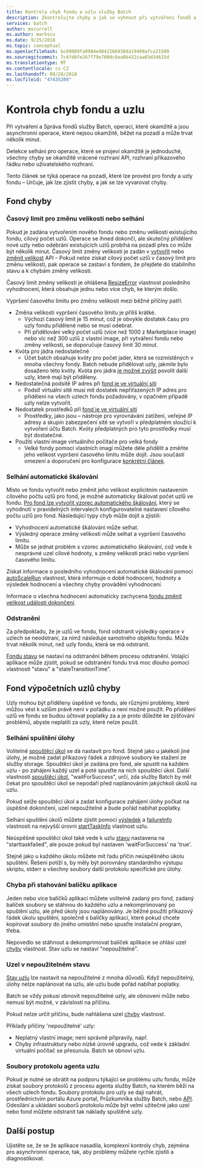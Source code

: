 ```yaml
---
title: Kontrola chyb fondu a uzlu služby Batch
description: Zkontrolujte chyby a jak se vyhnout při vytváření fondů a uzlů
services: batch
author: mscurrell
ms.author: markscu
ms.date: 9/25/2018
ms.topic: conceptual
ms.openlocfilehash: bc09089fa9984e9042166938da19499afca21509
ms.sourcegitcommit: 7c4fd6fe267f79e760dc9aa8b432caa03d34615d
ms.translationtype: MT
ms.contentlocale: cs-CZ
ms.lasthandoff: 09/28/2018
ms.locfileid: "47435208"
---
```

# <a name="checking-for-pool-and-node-errors"></a>Kontrola chyb fondu a uzlu

Při vytváření a Správa fondů služby Batch, operací, které okamžitě a jsou asynchronní operace, které nejsou okamžitě, běžet na pozadí a může trvat několik minut.

Detekce selhání pro operace, které se projeví okamžitě je jednoduché, všechny chyby se okamžitě vrácené rozhraní API, rozhraní příkazového řádku nebo uživatelského rozhraní.

Tento článek se týká operace na pozadí, které lze provést pro fondy a uzly fondu – Určuje, jak lze zjistit chyby, a jak se lze vyvarovat chyby.

## <a name="pool-errors"></a>Fond chyby

### <a name="resize-timeout-or-failure"></a>Časový limit pro změnu velikosti nebo selhání

Pokud je zadána vytvořením nového fondu nebo změnu velikosti existujícího fondu, cílový počet uzlů.  Operace se ihned dokončí, ale skutečný přidělení nové uzly nebo odebrání existujících uzlů probíhá na pozadí přes co může být několik minut.  Časový limit změny velikosti je zadán v [vytvořit](https://docs.microsoft.com/rest/api/batchservice/pool/add) nebo [změnit velikost](https://docs.microsoft.com/rest/api/batchservice/pool/resize) API – Pokud nelze získat cílový počet uzlů v časový limit pro změnu velikosti, pak operace se zastaví s fondem, že přejdete do stabilního stavu a k chybám změny velikosti.

Časový limit změny velikosti je ohlášena [ResizeError](https://docs.microsoft.com/rest/api/batchservice/pool/get#resizeerror) vlastnost posledního vyhodnocení, která obsahuje jednu nebo více chyb, ke kterým došlo.

Vypršení časového limitu pro změnu velikosti mezi běžné příčiny patří:
- Změna velikosti vypršení časového limitu je příliš krátké.
  - Výchozí časový limit je 15 minut, což je obvykle dostatek času pro uzly fondu přidělené nebo se musí odebrat.
  - Při přidělování velký počet uzlů (více než 1000 z Marketplace image) nebo víc než 300 uzlů z vlastní image, při vytváření fondu nebo změny velikosti, se doporučuje časový limit 30 minut.
- Kvóta pro jádra nedostatečné
  - Účet batch obsahuje kvóty pro počet jader, která se rozmístěných v mnoha všechny fondy.  Batch nebude přidělovat uzly, jakmile bylo dosaženo této kvóty.  Kvóta pro jádra [je možné zvýšit](https://docs.microsoft.com/azure/batch/batch-quota-limit) povolit další uzly, které mají být přiděleny.
- Nedostatečná podsítě IP adres při [fond je ve virtuální síti](https://docs.microsoft.com/azure/batch/batch-virtual-network)
  - Podsíť virtuální sítě musí mít dostatek nepřiřazených IP adres pro přidělení na všech uzlech fondu požadovány, v opačném případě uzly nelze vytvořit.
- Nedostatek prostředků při [fond je ve virtuální síti](https://docs.microsoft.com/azure/batch/batch-virtual-network)
  - Prostředky, jako jsou – nástroje pro vyrovnávání zatížení, veřejné IP adresy a skupin zabezpečení sítě se vytvoří v předplatném sloužící k vytvoření účtu Batch.  Kvóty předplatných pro tyto prostředky musí být dostatečné.
- Použití vlastní image virtuálního počítače pro velká fondy
  - Velké fondy pomocí vlastních imagí můžete déle přidělit a změňte jeho velikost vypršení časového limitu může dojít.  Jsou součástí omezení a doporučení pro konfigurace [konkrétní článek](https://docs.microsoft.com/azure/batch/batch-custom-images). 

### <a name="auto-scale-failures"></a>Selhání automatické škálování

Místo ve fondu vytvořit nebo změnit jeho velikost explicitním nastavením cílového počtu uzlů pro fond, je možné automaticky škálovat počet uzlů ve fondu.  [Pro fond lze vytvořit vzorec automatického škálování](https://docs.microsoft.com/azure/batch/batch-automatic-scaling), který se vyhodnotí v pravidelných intervalech konfigurovatelné nastavení cílového počtu uzlů pro fond.  Následující typy chyb může dojít a zjistili:

- Vyhodnocení automatické škálování může selhat.
- Výsledný operace změny velikosti může selhat a vypršení časového limitu.
- Může se jednat problém s vzorec automatického škálování, což vede k nesprávné uzel cílové hodnoty, s změny velikosti práci nebo vypršení časového limitu.

Získat informace o posledního vyhodnocení automatické škálování pomocí [autoScaleRun](https://docs.microsoft.com/rest/api/batchservice/pool/get#autoscalerun) vlastnost, která informuje o době hodnocení, hodnoty a výsledek hodnocení a všechny chyby provádění vyhodnocení.

Informace o všechna hodnocení automaticky zachycena [fondu změnit velikost události dokončení](https://docs.microsoft.com/azure/batch/batch-pool-resize-complete-event).

### <a name="delete"></a>Odstranění

Za předpokladu, že je uzlů ve fondu, fond odstranit výsledky operace v uzlech se neodstraní, za nímž následuje samotného objektu fondu.  Může trvat několik minut, než uzly fondu, která se má odstranit.

[Fondu stavu](https://docs.microsoft.com/rest/api/batchservice/pool/get#poolstate) se nastaví na odstranění během procesu odstranění.  Volající aplikace může zjistit, pokud se odstranění fondu trvá moc dlouho pomocí vlastnosti "stavu" a "stateTransitionTime".

## <a name="pool-compute-node-errors"></a>Fond výpočetních uzlů chyby

Uzly mohou být přiděleny úspěšně ve fondu, ale různými problémy, které můžou vést k uzlům právě není v pořádku a není možné použít.  Po přidělení uzlů ve fondu se budou účtovat poplatky za a je proto důležité ke zjišťování problémů, abyste neplatili za uzly, které nelze použít.

### <a name="start-task-failure"></a>Selhání spuštění úlohy

Volitelně [spouštěcí úkol](https://docs.microsoft.com/rest/api/batchservice/pool/add#starttask) se dá nastavit pro fond.  Stejně jako u jakékoli jiné úlohy, je možné zadat příkazový řádek a zdrojové soubory ke stažení ze služby storage.  Spouštěcí úkol je zadána pro fond, ale spustit na každém uzlu - po zahájení každý uzel a poté spusťte na nich spouštěcí úkol.  Další vlastnosti [spouštěcí úkol](https://docs.microsoft.com/rest/api/batchservice/pool/add#starttask), "waitForSuccess", určí, zda služby Batch by měl čekat pro spouštěcí úkol se nepodaří před naplánováním jakýchkoli úkolů na uzlu.

Pokud selže spouštěcí úkol a zadat konfigurace zahájení úlohy počkat na úspěšné dokončení, uzel nepoužitelné a bude pořád nabíhat poplatky.

Selhání spuštění úkolů můžete zjistit pomocí [výsledek](https://docs.microsoft.com/rest/api/batchservice/computenode/get#taskexecutionresult) a [failureInfo](https://docs.microsoft.com/rest/api/batchservice/computenode/get#taskfailureinformation) vlastnosti na nejvyšší úrovni [startTaskInfo](https://docs.microsoft.com/rest/api/batchservice/computenode/get#starttaskinformation) vlastnost uzlu.

Neúspěšné spouštěcí úkol také vede k uzlu [stavu](https://docs.microsoft.com/rest/api/batchservice/computenode/get#computenodestate) nastavena na "starttaskfailed", ale pouze pokud byl nastaven 'waitForSuccess' na 'true'.

Stejně jako u každého úkolu můžete mít řadu příčin neúspěšného úkolu spuštění.  Řešení potíží s, by měly být porovnány standardního výstupu skriptu, stderr a všechny soubory další protokolu specifické pro úlohy.

### <a name="application-package-download-failure"></a>Chyba při stahování balíčku aplikace

Jeden nebo více balíčků aplikací můžete volitelně zadaný pro fond, zadaný balíček soubory se stáhnou do každého uzlu a nekomprimovaný po spuštění uzlu, ale před úkoly jsou naplánovány.  Je běžné použití příkazový řádek úkolu spuštění, společně s balíčky aplikací, které pokud chcete kopírovat soubory do jiného umístění nebo spusťte instalační program, třeba.

Nepovedlo se stáhnout a dekomprimovat balíček aplikace se ohlásí uzel [chyby](https://docs.microsoft.com/rest/api/batchservice/computenode/get#computenodeerror) vlastnost.  Stav uzlu se nastaví "nepoužitelné".

### <a name="node-in-unusable-state"></a>Uzel v nepoužitelném stavu

[Stav uzlu](https://docs.microsoft.com/rest/api/batchservice/computenode/get#computenodestate) lze nastavit na nepoužitelné z mnoha důvodů.  Když nepoužitelný, úlohy nelze naplánovat na uzlu, ale uzlu bude pořád nabíhat poplatky.

Batch se vždy pokusí obnovit nepoužitelné uzly, ale obnovení může nebo nemusí být možné, v závislosti na příčinu.

Pokud nelze určit příčinu, bude nahlášena uzel [chyby](https://docs.microsoft.com/rest/api/batchservice/computenode/get#computenodeerror) vlastnost.

Příklady příčiny 'nepoužitelné' uzly:

- Neplatný vlastní image; není správně připravily, např.
- Chyby infrastruktury nebo nízké úrovně upgradu, což vede k základní virtuální počítač se přesunula. Batch se obnoví uzlu.

### <a name="node-agent-log-files"></a>Soubory protokolu agenta uzlu

Pokud je nutné se obrátit na podporu týkající se problému uzlu fondu, může získat soubory protokolů z procesu agenta služby Batch, na kterém běží na všech uzlech fondu.  Soubory protokolu pro uzly se dají nahrát, prostřednictvím portálu Azure portal, Průzkumníka služby Batch, nebo [API](https://docs.microsoft.com/rest/api/batchservice/computenode/uploadbatchservicelogs).  Odesílání a ukládání souborů protokolu může být velmi užitečné jako uzel nebo fond můžete odstranit tak náklady spuštěné uzly.

## <a name="next-steps"></a>Další postup

Ujistěte se, že se že aplikace nasadila, komplexní kontroly chyb, zejména pro asynchronní operace, tak, aby problémy můžete rychle zjistili a diagnostikovat.
